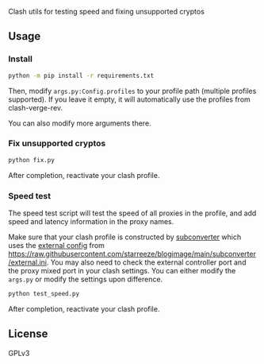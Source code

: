 Clash utils for testing speed and fixing unsupported cryptos

## Usage

### Install

```bash
python -m pip install -r requirements.txt
```

Then, modify `args.py:Config.profiles` to your profile path (multiple profiles supported). If you leave it empty, it will automatically use the profiles from clash-verge-rev.

You can also modify more arguments there.

### Fix unsupported cryptos

```bash
python fix.py
```

After completion, reactivate your clash profile.

### Speed test

The speed test script will test the speed of all proxies in the profile, and add speed and latency information in the proxy names.

Make sure that your clash profile is constructed by [subconverter](https://github.com/tindy2013/subconverter) which uses the [external config](https://github.com/tindy2013/subconverter/blob/master/README-cn.md#%E8%B0%83%E7%94%A8%E8%AF%B4%E6%98%8E-%E8%BF%9B%E9%98%B6) from https://raw.githubusercontent.com/starreeze/blogimage/main/subconverter/external.ini. You may also need to check the external controller port and the proxy mixed port in your clash settings. You can either modify the `args.py` or modify the settings upon difference.

```bash
python test_speed.py
```

After completion, reactivate your clash profile.

## License

GPLv3
